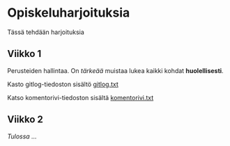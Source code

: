 # Opiskeluharjoituksia

Tässä tehdään harjoituksia

## Viikko 1

Perusteiden hallintaa. On *tärkeää* muistaa lukea kaikki kohdat __huolellisesti__.

Kasto gitlog-tiedoston sisältö [gitlog.txt](https://github.com/viliperi/ot-harjoitustyo/blob/master/laskarit/viikko1/gitlog.txt)

Katso komentorivi-tiedoston sisältä [komentorivi.txt](https://github.com/viliperi/ot-harjoitustyo/blob/master/laskarit/viikko1/komentorivi.txt)

## Viikko 2

_Tulossa ..._
